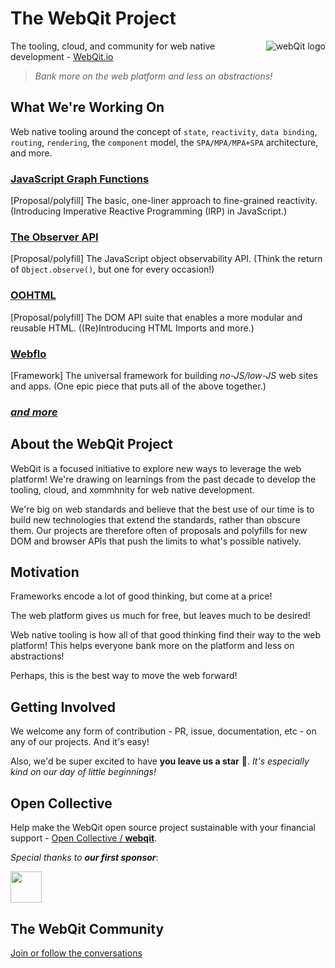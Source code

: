 # The WebQit Project

<img src="https://webqit.io/assets/img/logo/logo-130x130.png" alt="webQit logo" align="right" />

The tooling, cloud, and community for web native development - [WebQit.io](https://webqit.io)

> *Bank more on the web platform and less on abstractions!*

## What We're Working On

Web native tooling around the concept of `state`, `reactivity`, `data binding`, `routing`, `rendering`, the `component` model, the `SPA/MPA/MPA+SPA` architecture, and more.

### [JavaScript Graph Functions](https://github.com/webqit/subscript)

[Proposal/polyfill] The basic, one-liner approach to fine-grained reactivity. (Introducing Imperative Reactive Programming (IRP) in JavaScript.)

### [The Observer API](https://github.com/webqit/observer)

[Proposal/polyfill] The JavaScript object observability API. (Think the return of `Object.observe()`, but one for every occasion!)

### [OOHTML](https://github.com/webqit/oohtml)

[Proposal/polyfill] The DOM API suite that enables a more modular and reusable HTML. ((Re)Introducing HTML Imports and more.)

### [Webflo](https://github.com/webqit/webflo)

[Framework] The universal framework for building *no-JS/low-JS* web sites and apps. (One epic piece that puts all of the above together.)

### *[and more](https://github.com/webqit)*

## About the WebQit Project

WebQit is a focused initiative to explore new ways to leverage the web platform! We're drawing on learnings from the past decade to develop the tooling, cloud, and xommhnity for web native development.

We're big on web standards and believe that the best use of our time is to build new technologies that extend the standards, rather than obscure them. Our projects are therefore often of proposals and polyfills for new DOM and browser APIs that push the limits to what's possible natively.

## Motivation

Frameworks encode a lot of good thinking, but come at a price!

The web platform gives us much for free, but leaves much to be desired!

Web native tooling is how all of that good thinking find their way to the web platform! This helps everyone bank more on the platform and less on abstractions!

Perhaps, this is the best way to move the web forward!

## Getting Involved

We welcome any form of contribution - PR, issue, documentation, etc - on any of our projects. And it's easy!

Also, we'd be super excited to have **you leave us a star** 🌟. _It's especially kind on our day of little beginnings!_

## Open Collective

Help make the WebQit open source project sustainable with your financial support - [Open Collective / **webqit**](https://opencollective.com/webqit).

_Special thanks to **our first sponsor**_:

<a href="https://github.com/ejiro-design"><img src="https://avatars.githubusercontent.com/u/79667751?s=96&v=4" height="50px" /></a>

## The WebQit Community

[Join or follow the conversations](https://github.com/webqit/webqit/discussions)
